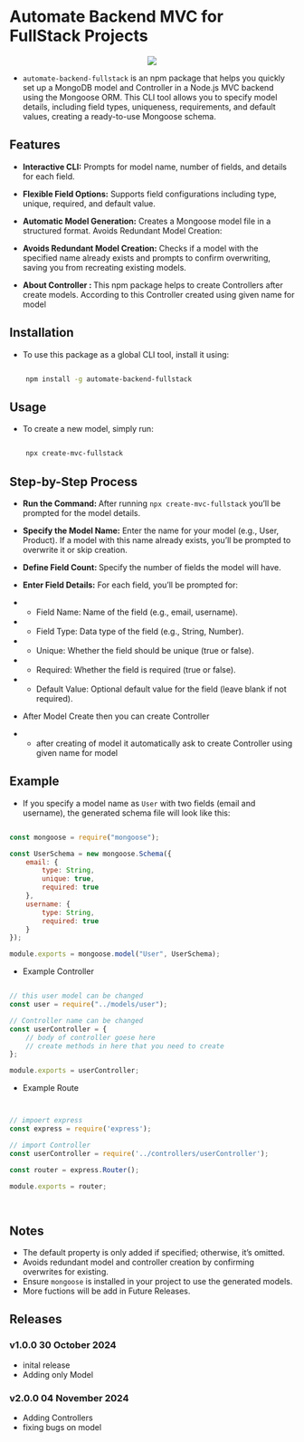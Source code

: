 # Automate Backend MVC for FullStack Projects

<p align="center">
  <a href="https://skillicons.dev">
    <img src="https://skillicons.dev/icons?i=mongodb,npm,nodejs,express,js" />
  </a>
</p>

- `automate-backend-fullstack` is an npm package that helps you quickly set up a MongoDB model and Controller in a Node.js MVC backend using the Mongoose ORM. This CLI tool allows you to specify model details, including field types, uniqueness, requirements, and default values, creating a ready-to-use Mongoose schema.

## Features

- <b>Interactive CLI:</b> Prompts for model name, number of fields, and details for each field.
- <b>Flexible Field Options:</b> Supports field configurations including type, unique, required, and default value.
- <b>Automatic Model Generation:</b>  Creates a Mongoose model file in a structured format. Avoids Redundant Model Creation:
- <b>Avoids Redundant Model Creation:</b>  Checks if a model with the specified name already exists and prompts to confirm overwriting, saving you from recreating existing models.


- <b> About Controller : </b> This npm package helps to create Controllers after create models. According to this Controller created using given name for model

## Installation

- To use this package as a global CLI tool, install it using:

```bash

    npm install -g automate-backend-fullstack 

```

## Usage

- To create a new model, simply run:


```bash

    npx create-mvc-fullstack 

```

## Step-by-Step Process

- <b>Run the Command: </b> After running `npx create-mvc-fullstack`  you’ll be prompted for the model details.
- <b>Specify the Model Name:</b> Enter the name for your model (e.g., User, Product). If a model with this name already exists, you’ll be prompted to overwrite it or skip creation.
- <b>Define Field Count: </b> Specify the number of fields the model will have.
- <b>Enter Field Details:</b> For each field, you’ll be prompted for:
- - Field Name: Name of the field (e.g., email, username).
- - Field Type: Data type of the field (e.g., String, Number).
- - Unique: Whether the field should be unique (true or false).
- - Required: Whether the field is required (true or false).
- - Default Value: Optional default value for the field (leave blank if not required).

- After Model Create then you can create Controller
- - after creating of model it automatically ask to create Controller using given name for model

## Example

- If you specify a model name as `User` with two fields (email and username), the generated schema file will look like this:


```js

const mongoose = require("mongoose");

const UserSchema = new mongoose.Schema({
    email: {
        type: String,
        unique: true,
        required: true
    },
    username: {
        type: String,
        required: true
    }
});

module.exports = mongoose.model("User", UserSchema);

```

- Example Controller


```js

// this user model can be changed
const user = require("../models/user");

// Controller name can be changed
const userController = {
    // body of controller goese here
    // create methods in here that you need to create
};

module.exports = userController;


```

- Example Route


```js


// impoert express
const express = require('express');

// import Controller
const userController = require('../controllers/userController');

const router = express.Router();

module.exports = router;

    


```


## Notes

- The default property is only added if specified; otherwise, it’s omitted.
- Avoids redundant model and controller creation by confirming overwrites for existing.
- Ensure `mongoose` is installed in your project to use the generated models.
- More fuctions will be add in Future Releases.

## Releases

### v1.0.0 30 October 2024

- inital release
- Adding only Model

### v2.0.0 04 November 2024

- Adding Controllers
- fixing bugs on model


